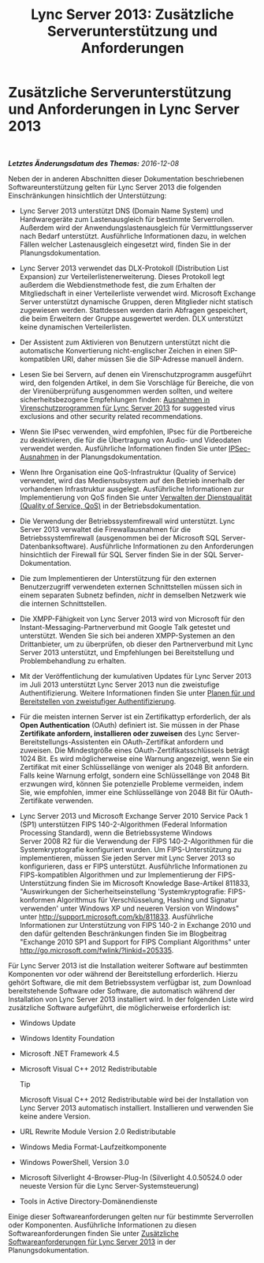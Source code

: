 ﻿---
title: 'Lync Server 2013: Zusätzliche Serverunterstützung und Anforderungen'
TOCTitle: Zusätzliche Serverunterstützung und Anforderungen
ms:assetid: 7622986b-abd6-4f45-8b5b-d5e2368521e8
ms:mtpsurl: https://technet.microsoft.com/de-de/library/Gg398577(v=OCS.15)
ms:contentKeyID: 49294451
ms.date: 12/10/2016
mtps_version: v=OCS.15
ms.translationtype: HT
---

# Zusätzliche Serverunterstützung und Anforderungen in Lync Server 2013

 

_**Letztes Änderungsdatum des Themas:** 2016-12-08_

Neben der in anderen Abschnitten dieser Dokumentation beschriebenen Softwareunterstützung gelten für Lync Server 2013 die folgenden Einschränkungen hinsichtlich der Unterstützung:

  - Lync Server 2013 unterstützt DNS (Domain Name System) und Hardwaregeräte zum Lastenausgleich für bestimmte Serverrollen. Außerdem wird der Anwendungslastenausgleich für Vermittlungsserver nach Bedarf unterstützt. Ausführliche Informationen dazu, in welchen Fällen welcher Lastenausgleich eingesetzt wird, finden Sie in der Planungsdokumentation.

  - Lync Server 2013 verwendet das DLX-Protokoll (Distribution List Expansion) zur Verteilerlistenerweiterung. Dieses Protokoll legt außerdem die Webdienstmethode fest, die zum Erhalten der Mitgliedschaft in einer Verteilerliste verwendet wird. Microsoft Exchange Server unterstützt dynamische Gruppen, deren Mitglieder nicht statisch zugewiesen werden. Stattdessen werden darin Abfragen gespeichert, die beim Erweitern der Gruppe ausgewertet werden. DLX unterstützt keine dynamischen Verteilerlisten.

  - Der Assistent zum Aktivieren von Benutzern unterstützt nicht die automatische Konvertierung nicht-englischer Zeichen in einen SIP-kompatiblen URI, daher müssen Sie die SIP-Adresse manuell ändern.

  - Lesen Sie bei Servern, auf denen ein Virenschutzprogramm ausgeführt wird, den folgenden Artikel, in dem Sie Vorschläge für Bereiche, die von der Virenüberprüfung ausgenommen werden sollten, und weitere sicherheitsbezogene Empfehlungen finden: [Ausnahmen in Virenschutzprogrammen für Lync Server 2013](lync-server-2013-antivirus-scanning-exclusions.md) for suggested virus exclusions and other security related recommendations.

  - Wenn Sie IPsec verwenden, wird empfohlen, IPsec für die Portbereiche zu deaktivieren, die für die Übertragung von Audio- und Videodaten verwendet werden. Ausführliche Informationen finden Sie unter [IPSec-Ausnahmen](lync-server-2013-ipsec-exceptions.md) in der Planungsdokumentation.

  - Wenn Ihre Organisation eine QoS-Infrastruktur (Quality of Service) verwendet, wird das Mediensubsystem auf den Betrieb innerhalb der vorhandenen Infrastruktur ausgelegt. Ausführliche Informationen zur Implementierung von QoS finden Sie unter [Verwalten der Dienstqualität (Quality of Service, QoS)](lync-server-2013-managing-quality-of-service-qos.md) in der Betriebsdokumentation.

  - Die Verwendung der Betriebssystemfirewall wird unterstützt. Lync Server 2013 verwaltet die Firewallausnahmen für die Betriebssystemfirewall (ausgenommen bei der Microsoft SQL Server-Datenbanksoftware). Ausführliche Informationen zu den Anforderungen hinsichtlich der Firewall für SQL Server finden Sie in der SQL Server-Dokumentation.

  - Die zum Implementieren der Unterstützung für den externen Benutzerzugriff verwendeten externen Schnittstellen müssen sich in einem separaten Subnetz befinden, *nicht* in demselben Netzwerk wie die internen Schnittstellen.

  - Die XMPP-Fähigkeit von Lync Server 2013 wird von Microsoft für den Instant-Messaging-Partnerverbund mit Google Talk getestet und unterstützt. Wenden Sie sich bei anderen XMPP-Systemen an den Drittanbieter, um zu überprüfen, ob dieser den Partnerverbund mit Lync Server 2013 unterstützt, und Empfehlungen bei Bereitstellung und Problembehandlung zu erhalten.

  - Mit der Veröffentlichung der kumulativen Updates für Lync Server 2013 im Juli 2013 unterstützt Lync Server 2013 nun die zweistufige Authentifizierung. Weitere Informationen finden Sie unter [Planen für und Bereitstellen von zweistufiger Authentifizierung](lync-server-2013-planning-for-and-deploying-two-factor-authentication.md).

  - Für die meisten internen Server ist ein Zertifikattyp erforderlich, der als **Open Authentication** (OAuth) definiert ist. Sie müssen in der Phase **Zertifikate anfordern, installieren oder zuweisen** des Lync Server-Bereitstellungs-Assistenten ein OAuth-Zertifikat anfordern und zuweisen. Die Mindestgröße eines OAuth-Zertifikatsschlüssels beträgt 1024 Bit. Es wird möglicherweise eine Warnung angezeigt, wenn Sie ein Zertifikat mit einer Schlüssellänge von weniger als 2048 Bit anfordern. Falls keine Warnung erfolgt, sondern eine Schlüssellänge von 2048 Bit erzwungen wird, können Sie potenzielle Probleme vermeiden, indem Sie, wie empfohlen, immer eine Schlüssellänge von 2048 Bit für OAuth-Zertifikate verwenden.

  - Lync Server 2013 und Microsoft Exchange Server 2010 Service Pack 1 (SP1) unterstützen FIPS 140-2-Algorithmen (Federal Information Processing Standard), wenn die Betriebssysteme Windows Server 2008 R2 für die Verwendung der FIPS 140-2-Algorithmen für die Systemkryptografie konfiguriert wurden. Um FIPS-Unterstützung zu implementieren, müssen Sie jeden Server mit Lync Server 2013 so konfigurieren, dass er FIPS unterstützt. Ausführliche Informationen zu FIPS-kompatiblen Algorithmen und zur Implementierung der FIPS-Unterstützung finden Sie im Microsoft Knowledge Base-Artikel 811833, "Auswirkungen der Sicherheitseinstellung 'Systemkryptografie: FIPS-konformen Algorithmus für Verschlüsselung, Hashing und Signatur verwenden' unter Windows XP und neueren Version von Windows" unter <http://support.microsoft.com/kb/811833>. Ausführliche Informationen zur Unterstützung von FIPS 140-2 in Exchange 2010 und den dafür geltenden Beschränkungen finden Sie im Blogbeitrag "Exchange 2010 SP1 and Support for FIPS Compliant Algorithms" unter <http://go.microsoft.com/fwlink/?linkid=205335>.

Für Lync Server 2013 ist die Installation weiterer Software auf bestimmten Komponenten vor oder während der Bereitstellung erforderlich. Hierzu gehört Software, die mit dem Betriebssystem verfügbar ist, zum Download bereitstehende Software oder Software, die automatisch während der Installation von Lync Server 2013 installiert wird. In der folgenden Liste wird zusätzliche Software aufgeführt, die möglicherweise erforderlich ist:

  - Windows Update

  - Windows Identity Foundation

  - Microsoft .NET Framework 4.5

  - Microsoft Visual C++ 2012 Redistributable
    

    > [!TIP]
    > Microsoft Visual C++ 2012 Redistributable wird bei der Installation von Lync Server 2013 automatisch installiert. Installieren und verwenden Sie keine andere Version.



  - URL Rewrite Module Version 2.0 Redistributable

  - Windows Media Format-Laufzeitkomponente

  - Windows PowerShell, Version 3.0

  - Microsoft Silverlight 4-Browser-Plug-In (Silverlight 4.0.50524.0 oder neueste Version für die Lync Server-Systemsteuerung)

  - Tools in Active Directory-Domänendienste

Einige dieser Softwareanforderungen gelten nur für bestimmte Serverrollen oder Komponenten. Ausführliche Informationen zu diesen Softwareanforderungen finden Sie unter [Zusätzliche Softwareanforderungen für Lync Server 2013](lync-server-2013-additional-software-requirements.md) in der Planungsdokumentation.

